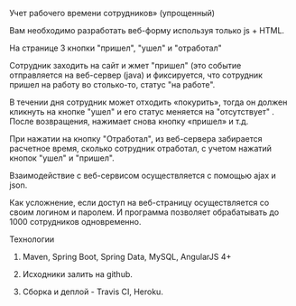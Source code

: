 Учет рабочего времени сотрудников» (упрощенный)


Вам необходимо разработать веб-форму используя только js + HTML.

На странице 3 кнопки "пришел", "ушел" и "отработал"


Сотрудник заходить на сайт и жмет "пришел" (это событие отправляется на веб-сервер (java) и фиксируется, что сотрудник пришел на работу во столько-то, статус "на работе".


В течении дня сотрудник может отходить «покурить», тогда он должен кликнуть на кнопке "ушел" и его статус меняется на "отсутствует" . После возвращения, нажимает снова кнопку «пришел» и т.д.


При нажатии на кнопку "Отработал", из веб-сервера забирается расчетное время, сколько сотрудник отработал, с учетом нажатий кнопок "ушел" и "пришел".



Взаимодействие с веб-сервисом осуществляется с помощью ajax и json.


Как усложнение, если доступ на веб-страницу осуществляется со своим логином и паролем. И программа позволяет обрабатывать до 1000 сотрудников одновременно.



Технологии

1. Maven, Spring Boot, Spring Data, MySQL, AngularJS 4+

2. Исходники залить на github.

3. Сборка и деплой - Travis CI, Heroku.